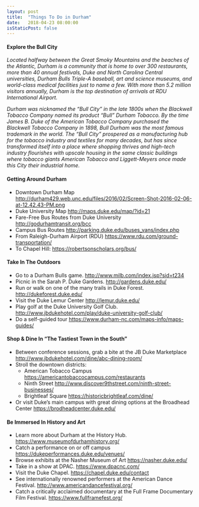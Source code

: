 ```yaml
---
layout: post
title:  "Things To Do in Durham"
date:   2018-04-23 08:00:00
isStaticPost: false
---
```


#### Explore the Bull City

*Located halfway between the Great Smoky Mountains and the beaches of the Atlantic, Durham is a community that is home to over 300 restaurants, more than 40 annual festivals, Duke and North Carolina Central universities, Durham Bulls Triple-A baseball, art and science museums, and world-class medical facilities just to name a few. With more than 5.2 million visitors annually, Durham is the top destination of arrivals at RDU International Airport.*

*Durham was nicknamed the “Bull City” in the late 1800s when the Blackwell Tobacco Company named its product “Bull” Durham Tobacco. By the time James B. Duke of the American Tobacco Company purchased the Blackwell Tobacco Company in 1898, Bull Durham was the most famous trademark in the world.  The “Bull City” prospered as a manufacturing hub for the tobacco industry and textiles for many decades, but has since transformed itself into a place where shopping thrives and high-tech industry flourishes with upscale housing in the same classic buildings where tobacco giants American Tobacco and Liggett-Meyers once made this City their industrial home.*

#### Getting Around Durham

* Downtown Durham Map <http://durham429.web.unc.edu/files/2016/02/Screen-Shot-2016-02-06-at-12.42.43-PM.png>
* Duke University Map <http://maps.duke.edu/map/?id=21>
* Fare-Free Bus Routes from Duke University <http://godurhamtransit.org/bcc>
* Campus Bus Routes <http://parking.duke.edu/buses_vans/index.php>
* From Raleigh-Durham Airport (RDU) <https://www.rdu.com/ground-transportation/>
* To Chapel Hill: <https://robertsonscholars.org/bus/>


#### Take In The Outdoors

* Go to a Durham Bulls game. <http://www.milb.com/index.jsp?sid=t234>
* Picnic in the Sarah P. Duke Gardens. <http://gardens.duke.edu/>
* Run or walk on one of the many trails in Duke Forest. <http://dukeforest.duke.edu/>
* Visit the Duke Lemur Center <http://lemur.duke.edu/>
* Play golf at the Duke University Golf Club. <http://www.jbdukehotel.com/play/duke-university-golf-club/>
* Do a self-guided tour <https://www.durham-nc.com/maps-info/maps-guides/>

#### Shop & Dine In “The Tastiest Town in the South”

* Between conference sessions, grab a bite at the JB Duke Marketplace <http://www.jbdukehotel.com/dine/abc-dining-room/>
* Stroll the downtown districts:
  * American Tobacco Campus <https://americantobaccocampus.com/restaurants>
  * Ninth Street <http://www.discover9thstreet.com/ninth-street-businesses/>
  * Brightleaf Square <https://historicbrightleaf.com/dine/>
* Or visit Duke’s main campus with great dining options at the Broadhead Center <https://brodheadcenter.duke.edu/>

#### Be Immersed In History and Art

* Learn more about Durham at the History Hub. <https://www.museumofdurhamhistory.org/>
* Catch a performance on or off campus <https://dukeperformances.duke.edu/venues/>
* Browse exhibits at the Nasher Museum of Art <https://nasher.duke.edu/>
* Take in a show at DPAC. <https://www.dpacnc.com/>
* Visit the Duke Chapel. <https://chapel.duke.edu/contact>
* See internationally renowned performers at the American Dance Festival. <http://www.americandancefestival.org/>
* Catch a critically acclaimed documentary at the Full Frame Documentary Film Festival. <https://www.fullframefest.org/>